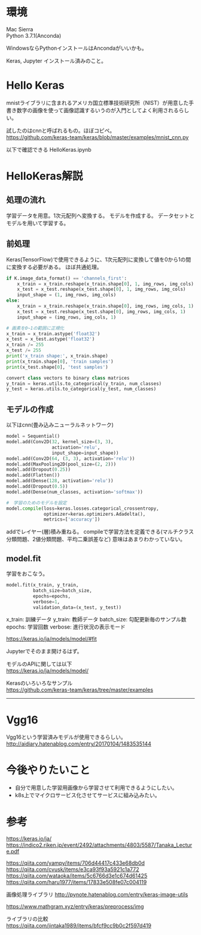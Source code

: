 
# 環境
Mac Sierra  
Python 3.7.1(Anconda)  

WindowsならPythonインストールはAncondaがいいかも。  

Keras, Jupyter インストール済みのこと。 

# Hello Keras
mnistライブラリに含まれるアメリカ国立標準技術研究所（NIST）が用意した手書き数字の画像を使って画像認識するいうのが入門としてよく利用されるらしい。  

試したのはcnnと呼ばれるもの。ほぼコピペ。  
https://github.com/keras-team/keras/blob/master/examples/mnist_cnn.py

以下で確認できる
HelloKeras.ipynb

# HelloKeras解説

## 処理の流れ

学習データを用意。1次元配列へ変換する。
モデルを作成する。
データセットとモデルを用いて学習する。

## 前処理

Keras(TensorFlow)で使用できるように、1次元配列に変換して値を0から1の間に変換する必要がある。
ほぼ共通処理。

``` python
if K.image_data_format() == 'channels_first':
    x_train = x_train.reshape(x_train.shape[0], 1, img_rows, img_cols)
    x_test = x_test.reshape(x_test.shape[0], 1, img_rows, img_cols)
    input_shape = (1, img_rows, img_cols)
else:
    x_train = x_train.reshape(x_train.shape[0], img_rows, img_cols, 1)
    x_test = x_test.reshape(x_test.shape[0], img_rows, img_cols, 1)
    input_shape = (img_rows, img_cols, 1)

# 画素を0~1の範囲に正規化
x_train = x_train.astype('float32')
x_test = x_test.astype('float32')
x_train /= 255
x_test /= 255
print('x_train shape:', x_train.shape)
print(x_train.shape[0], 'train samples')
print(x_test.shape[0], 'test samples')

convert class vectors to binary class matrices
y_train = keras.utils.to_categorical(y_train, num_classes)
y_test = keras.utils.to_categorical(y_test, num_classes)
```

## モデルの作成

以下はcnn(畳み込みニューラルネットワーク)


``` python
model = Sequential()
model.add(Conv2D(32, kernel_size=(3, 3),
                 activation='relu',
                 input_shape=input_shape))
model.add(Conv2D(64, (3, 3), activation='relu'))
model.add(MaxPooling2D(pool_size=(2, 2)))
model.add(Dropout(0.25))
model.add(Flatten())
model.add(Dense(128, activation='relu'))
model.add(Dropout(0.5))
model.add(Dense(num_classes, activation='softmax'))

#　学習のためのモデルを設定
model.compile(loss=keras.losses.categorical_crossentropy,
              optimizer=keras.optimizers.Adadelta(),
              metrics=['accuracy'])
```

addでレイヤー(層)積み重ねる。
compileで学習方法を定義できる(マルチクラス分類問題、2値分類問題、平均二乗誤差など)
意味はあまりわかっていない。

## model.fit

学習をおこなう。

``` python
model.fit(x_train, y_train,
          batch_size=batch_size,
          epochs=epochs,
          verbose=1,
          validation_data=(x_test, y_test))
```

x_train: 訓練データ
y_train: 教師データ
batch_size: 勾配更新毎のサンプル数
epochs: 学習回数
verbose: 進行状況の表示モード


https://keras.io/ja/models/model/#fit

 
Jupyterでそのまま開けるはず。  

モデルのAPIに関しては以下  
https://keras.io/ja/models/model/  

Kerasのいろいろなサンプル  
https://github.com/keras-team/keras/tree/master/examples  

---

# Vgg16
Vgg16という学習済みモデルが使用できるらしい。  
http://aidiary.hatenablog.com/entry/20170104/1483535144  

# 今後やりたいこと

- 自分で用意した学習用画像から学習させて利用できるようにしたい。
- k8s上でマイクロサービス化させてサービスに組み込みたい。

# 参考

https://keras.io/ja/  
https://indico2.riken.jp/event/2492/attachments/4803/5587/Tanaka_Lecture.pdf  

https://qiita.com/yampy/items/706d44417c433e68db0d  
https://qiita.com/cvusk/items/e3ca93f93a5921c1a772  
https://qiita.com/wataoka/items/5c6766d3e1c674d61425  
https://qiita.com/haru1977/items/17833e508fe07c004119

画像処理ライブラリ
http://pynote.hatenablog.com/entry/keras-image-utils

https://www.mathgram.xyz/entry/keras/preprocess/img

ライブラリの比較  
https://qiita.com/jintaka1989/items/bfcf9cc9b0c2f597d419  